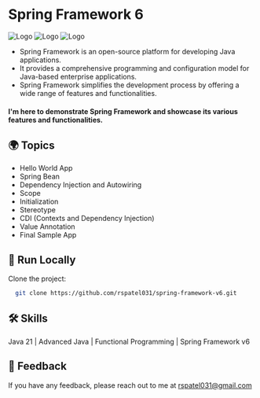 
# Spring Framework 6

![Logo](https://img.icons8.com/color/96/java-coffee-cup-logo--v1.png)
![Logo](https://img.icons8.com/color/96/spring-logo.png)
![Logo](https://img.icons8.com/color/96/intellij-idea.png)

- Spring Framework is an open-source platform for developing Java applications.
- It provides a comprehensive programming and configuration model for Java-based enterprise applications.
- Spring Framework simplifies the development process by offering a wide range of features and functionalities.

#### I'm here to demonstrate Spring Framework and showcase its various features and functionalities.


## 🌍 Topics

- Hello World App
- Spring Bean
- Dependency Injection and Autowiring
- Scope
- Initialization
- Stereotype
- CDI (Contexts and Dependency Injection)
- Value Annotation
- Final Sample App




## 🤖 Run Locally

Clone the project:

```bash
  git clone https://github.com/rspatel031/spring-framework-v6.git
```


## 🛠 Skills
Java 21 | Advanced Java | Functional Programming | Spring Framework v6

## 💬 Feedback

If you have any feedback, please reach out to me at rspatel031@gmail.com

